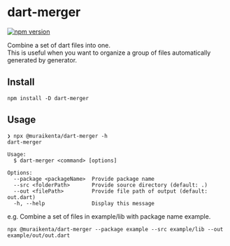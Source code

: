 # dart-merger

[![npm version](https://badge.fury.io/js/@muraikenta%2Fdart-merger.svg)](https://badge.fury.io/js/@muraikenta%2Fdart-merger)

Combine a set of dart files into one. \
This is useful when you want to organize a group of files automatically generated by generator.

## Install

```
npm install -D dart-merger
```

## Usage

```
❯ npx @muraikenta/dart-merger -h
dart-merger

Usage:
  $ dart-merger <command> [options]

Options:
  --package <packageName>  Provide package name
  --src <folderPath>       Provide source directory (default: .)
  --out <filePath>         Provide file path of output (default: out.dart)
  -h, --help               Display this message
```

e.g. Combine a set of files in example/lib with package name example.

```
npx @muraikenta/dart-merger --package example --src example/lib --out example/out/out.dart
```
